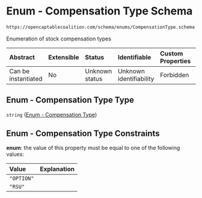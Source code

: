 # Enum - Compensation Type Schema

```txt
https://opencaptablecoalition.com/schema/enums/CompensationType.schema.json
```

Enumeration of stock compensation types

| Abstract            | Extensible | Status         | Identifiable            | Custom Properties | Additional Properties | Access Restrictions | Defined In                                                                                             |
| :------------------ | :--------- | :------------- | :---------------------- | :---------------- | :-------------------- | :------------------ | :----------------------------------------------------------------------------------------------------- |
| Can be instantiated | No         | Unknown status | Unknown identifiability | Forbidden         | Allowed               | none                | [CompensationType.schema.json](../../schema/enums/CompensationType.schema.json "open original schema") |

## Enum - Compensation Type Type

`string` ([Enum - Compensation Type](compensationtype.md))

## Enum - Compensation Type Constraints

**enum**: the value of this property must be equal to one of the following values:

| Value      | Explanation |
| :--------- | :---------- |
| `"OPTION"` |             |
| `"RSU"`    |             |
